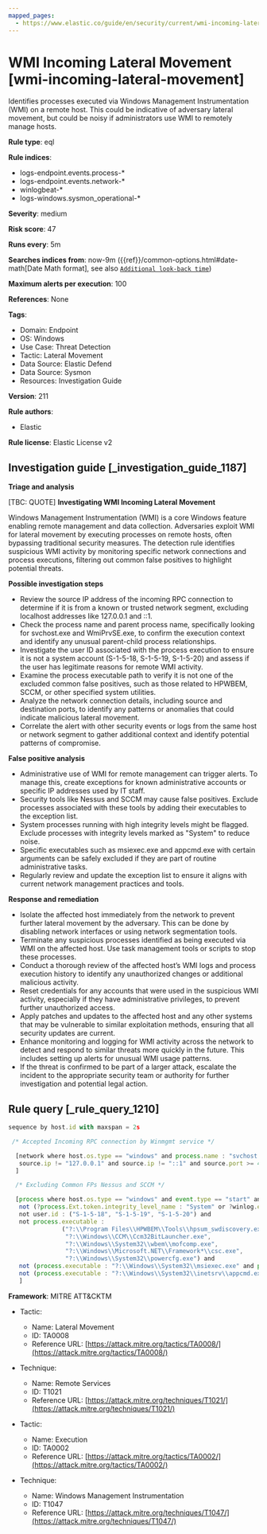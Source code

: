```yaml
---
mapped_pages:
  - https://www.elastic.co/guide/en/security/current/wmi-incoming-lateral-movement.html
---
```


# WMI Incoming Lateral Movement [wmi-incoming-lateral-movement]

Identifies processes executed via Windows Management Instrumentation (WMI) on a remote host. This could be indicative of adversary lateral movement, but could be noisy if administrators use WMI to remotely manage hosts.

**Rule type**: eql

**Rule indices**:

* logs-endpoint.events.process-*
* logs-endpoint.events.network-*
* winlogbeat-*
* logs-windows.sysmon_operational-*

**Severity**: medium

**Risk score**: 47

**Runs every**: 5m

**Searches indices from**: now-9m ({{ref}}/common-options.html#date-math[Date Math format], see also [`Additional look-back time`](docs-content://solutions/security/detect-and-alert/create-detection-rule.md#rule-schedule))

**Maximum alerts per execution**: 100

**References**: None

**Tags**:

* Domain: Endpoint
* OS: Windows
* Use Case: Threat Detection
* Tactic: Lateral Movement
* Data Source: Elastic Defend
* Data Source: Sysmon
* Resources: Investigation Guide

**Version**: 211

**Rule authors**:

* Elastic

**Rule license**: Elastic License v2

## Investigation guide [_investigation_guide_1187]

**Triage and analysis**

[TBC: QUOTE]
**Investigating WMI Incoming Lateral Movement**

Windows Management Instrumentation (WMI) is a core Windows feature enabling remote management and data collection. Adversaries exploit WMI for lateral movement by executing processes on remote hosts, often bypassing traditional security measures. The detection rule identifies suspicious WMI activity by monitoring specific network connections and process executions, filtering out common false positives to highlight potential threats.

**Possible investigation steps**

* Review the source IP address of the incoming RPC connection to determine if it is from a known or trusted network segment, excluding localhost addresses like 127.0.0.1 and ::1.
* Check the process name and parent process name, specifically looking for svchost.exe and WmiPrvSE.exe, to confirm the execution context and identify any unusual parent-child process relationships.
* Investigate the user ID associated with the process execution to ensure it is not a system account (S-1-5-18, S-1-5-19, S-1-5-20) and assess if the user has legitimate reasons for remote WMI activity.
* Examine the process executable path to verify it is not one of the excluded common false positives, such as those related to HPWBEM, SCCM, or other specified system utilities.
* Analyze the network connection details, including source and destination ports, to identify any patterns or anomalies that could indicate malicious lateral movement.
* Correlate the alert with other security events or logs from the same host or network segment to gather additional context and identify potential patterns of compromise.

**False positive analysis**

* Administrative use of WMI for remote management can trigger alerts. To manage this, create exceptions for known administrative accounts or specific IP addresses used by IT staff.
* Security tools like Nessus and SCCM may cause false positives. Exclude processes associated with these tools by adding their executables to the exception list.
* System processes running with high integrity levels might be flagged. Exclude processes with integrity levels marked as "System" to reduce noise.
* Specific executables such as msiexec.exe and appcmd.exe with certain arguments can be safely excluded if they are part of routine administrative tasks.
* Regularly review and update the exception list to ensure it aligns with current network management practices and tools.

**Response and remediation**

* Isolate the affected host immediately from the network to prevent further lateral movement by the adversary. This can be done by disabling network interfaces or using network segmentation tools.
* Terminate any suspicious processes identified as being executed via WMI on the affected host. Use task management tools or scripts to stop these processes.
* Conduct a thorough review of the affected host’s WMI logs and process execution history to identify any unauthorized changes or additional malicious activity.
* Reset credentials for any accounts that were used in the suspicious WMI activity, especially if they have administrative privileges, to prevent further unauthorized access.
* Apply patches and updates to the affected host and any other systems that may be vulnerable to similar exploitation methods, ensuring that all security updates are current.
* Enhance monitoring and logging for WMI activity across the network to detect and respond to similar threats more quickly in the future. This includes setting up alerts for unusual WMI usage patterns.
* If the threat is confirmed to be part of a larger attack, escalate the incident to the appropriate security team or authority for further investigation and potential legal action.


## Rule query [_rule_query_1210]

```js
sequence by host.id with maxspan = 2s

 /* Accepted Incoming RPC connection by Winmgmt service */

  [network where host.os.type == "windows" and process.name : "svchost.exe" and network.direction : ("incoming", "ingress") and
   source.ip != "127.0.0.1" and source.ip != "::1" and source.port >= 49152 and destination.port >= 49152
  ]

  /* Excluding Common FPs Nessus and SCCM */

  [process where host.os.type == "windows" and event.type == "start" and process.parent.name : "WmiPrvSE.exe" and
   not (?process.Ext.token.integrity_level_name : "System" or ?winlog.event_data.IntegrityLevel : "System") and
   not user.id : ("S-1-5-18", "S-1-5-19", "S-1-5-20") and
   not process.executable :
               ("?:\\Program Files\\HPWBEM\\Tools\\hpsum_swdiscovery.exe",
                "?:\\Windows\\CCM\\Ccm32BitLauncher.exe",
                "?:\\Windows\\System32\\wbem\\mofcomp.exe",
                "?:\\Windows\\Microsoft.NET\\Framework*\\csc.exe",
                "?:\\Windows\\System32\\powercfg.exe") and
   not (process.executable : "?:\\Windows\\System32\\msiexec.exe" and process.args : "REBOOT=ReallySuppress") and
   not (process.executable : "?:\\Windows\\System32\\inetsrv\\appcmd.exe" and process.args : "uninstall")
   ]
```

**Framework**: MITRE ATT&CKTM

* Tactic:

    * Name: Lateral Movement
    * ID: TA0008
    * Reference URL: [https://attack.mitre.org/tactics/TA0008/](https://attack.mitre.org/tactics/TA0008/)

* Technique:

    * Name: Remote Services
    * ID: T1021
    * Reference URL: [https://attack.mitre.org/techniques/T1021/](https://attack.mitre.org/techniques/T1021/)

* Tactic:

    * Name: Execution
    * ID: TA0002
    * Reference URL: [https://attack.mitre.org/tactics/TA0002/](https://attack.mitre.org/tactics/TA0002/)

* Technique:

    * Name: Windows Management Instrumentation
    * ID: T1047
    * Reference URL: [https://attack.mitre.org/techniques/T1047/](https://attack.mitre.org/techniques/T1047/)



